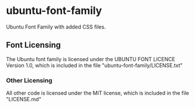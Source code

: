 # ubuntu-font-family
Ubuntu Font Family with added CSS files.

## Font Licensing
The Ubuntu font family is licensed under the UBUNTU FONT LICENCE Version 1.0, which is included in the file "ubuntu-font-family/LICENSE.txt"

### Other Licensing
All other code is licensed under the MIT license, which is included in the file "LICENSE.md"
